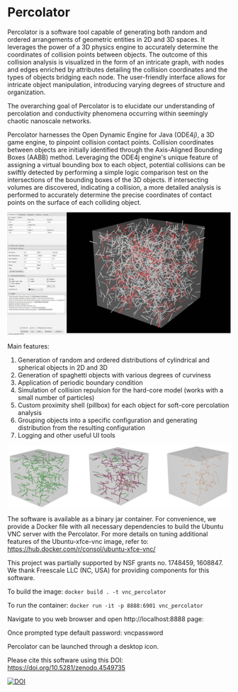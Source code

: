 # Percolator
Percolator is a software tool capable of generating both random and ordered arrangements of geometric entities in 2D and 3D spaces. It leverages the power of a 3D physics engine to accurately determine the coordinates of collision points between objects. The outcome of this collision analysis is visualized in the form of an intricate graph, with nodes and edges enriched by attributes detailing the collision coordinates and the types of objects bridging each node. The user-friendly interface allows for intricate object manipulation, introducing varying degrees of structure and organization.

The overarching goal of Percolator is to elucidate our understanding of percolation and conductivity phenomena occurring within seemingly chaotic nanoscale networks.

Percolator harnesses the Open Dynamic Engine for Java (ODE4j), a 3D game engine, to pinpoint collision contact points. Collision coordinates between objects are initially identified through the Axis-Aligned Bounding Boxes (AABB) method. Leveraging the ODE4j engine's unique feature of assigning a virtual bounding box to each object, potential collisions can be swiftly detected by performing a simple logic comparison test on the intersections of the bounding boxes of the 3D objects. If intersecting volumes are discovered, indicating a collision, a more detailed analysis is performed to accurately determine the precise coordinates of contact points on the surface of each colliding object.

![alt text](https://github.com/nfrik/Percolator/blob/main/img/UI-example.jpg?raw=true)

Main features:
1. Generation of random and ordered distributions of cylindrical and spherical objects in 2D and 3D
2. Generation of spaghetti objects with various degrees of curviness
3. Application of periodic boundary condition
4. Simulation of collision repulsion for the hard-core model (works with a small number of particles)
5. Custom proximity shell (pillbox) for each object for soft-core percolation analysis
6. Grouping objects into a specific configuration and generating distribution from the resulting configuration
7. Logging and other useful UI tools

![alt text](https://github.com/nfrik/Percolator/blob/main/img/Connectivity.jpg?raw=true)


The software is available as a binary jar container. For convenience, we provide a Docker file with all necessary dependencies to build the Ubuntu VNC server with the Percolator. For more details on tuning additional features of the Ubuntu-xfce-vnc image, refer to: https://hub.docker.com/r/consol/ubuntu-xfce-vnc/

This project was partially supported by NSF grants no. 1748459, 1608847. We thank Freescale LLC (NC, USA) for providing components for this software.

To build the image:
```docker build . -t vnc_percolator```

To run the container:
```docker run -it -p 8888:6901 vnc_percolator```

Navigate to you web browser and open http://localhost:8888 page:

Once prompted type default password: vncpassword

Percolator can be launched through a desktop icon.


Please cite this software using this DOI: https://doi.org/10.5281/zenodo.4549735

[![DOI](https://zenodo.org/badge/339210670.svg)](https://zenodo.org/badge/latestdoi/339210670)

